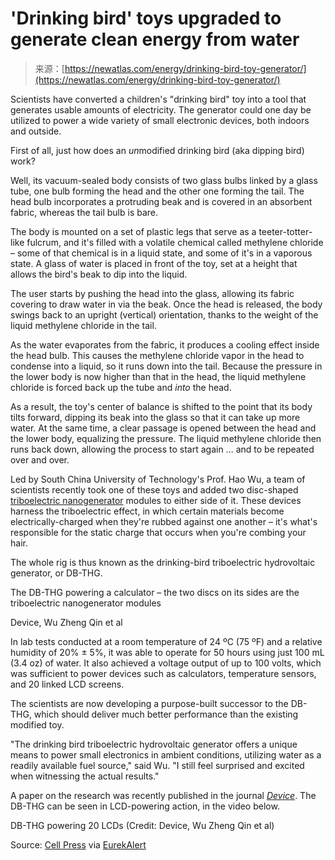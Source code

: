 <!--yml
category: 未分类
date: 2024-05-29 12:42:21
-->

# 'Drinking bird' toys upgraded to generate clean energy from water

> 来源：[https://newatlas.com/energy/drinking-bird-toy-generator/](https://newatlas.com/energy/drinking-bird-toy-generator/)

Scientists have converted a children's "drinking bird" toy into a tool that generates usable amounts of electricity. The generator could one day be utilized to power a wide variety of small electronic devices, both indoors and outside.

First of all, just how does an *un*modified drinking bird (aka dipping bird) work?

Well, its vacuum-sealed body consists of two glass bulbs linked by a glass tube, one bulb forming the head and the other one forming the tail. The head bulb incorporates a protruding beak and is covered in an absorbent fabric, whereas the tail bulb is bare.

The body is mounted on a set of plastic legs that serve as a teeter-totter-like fulcrum, and it's filled with a volatile chemical called methylene chloride – some of that chemical is in a liquid state, and some of it's in a vaporous state. A glass of water is placed in front of the toy, set at a height that allows the bird's beak to dip into the liquid.

The user starts by pushing the head into the glass, allowing its fabric covering to draw water in via the beak. Once the head is released, the body swings back to an upright (vertical) orientation, thanks to the weight of the liquid methylene chloride in the tail.

As the water evaporates from the fabric, it produces a cooling effect inside the head bulb. This causes the methylene chloride vapor in the head to condense into a liquid, so it runs down into the tail. Because the pressure in the lower body is now higher than that in the head, the liquid methylene chloride is forced back up the tube and *into* the head.

As a result, the toy's center of balance is shifted to the point that its body tilts forward, dipping its beak into the glass so that it can take up more water. At the same time, a clear passage is opened between the head and the lower body, equalizing the pressure. The liquid methylene chloride then runs back down, allowing the process to start again … and to be repeated over and over.

Led by South China University of Technology's Prof. Hao Wu, a team of scientists recently took one of these toys and added two disc-shaped [triboelectric nanogenerator](https://newatlas.com/triboelectric-clothing/36544/) modules to either side of it. These devices harness the triboelectric effect, in which certain materials become electrically-charged when they're rubbed against one another – it's what's responsible for the static charge that occurs when you're combing your hair.

The whole rig is thus known as the drinking-bird triboelectric hydrovoltaic generator, or DB-THG.

The DB-THG powering a calculator – the two discs on its sides are the triboelectric nanogenerator modules

Device, Wu Zheng Qin et al

In lab tests conducted at a room temperature of 24 ºC (75 ºF) and a relative humidity of 20% ± 5%, it was able to operate for 50 hours using just 100 mL (3.4 oz) of water. It also achieved a voltage output of up to 100 volts, which was sufficient to power devices such as calculators, temperature sensors, and 20 linked LCD screens.

The scientists are now developing a purpose-built successor to the DB-THG, which should deliver much better performance than the existing modified toy.

"The drinking bird triboelectric hydrovoltaic generator offers a unique means to power small electronics in ambient conditions, utilizing water as a readily available fuel source," said Wu. "I still feel surprised and excited when witnessing the actual results."

A paper on the research was recently published in the journal *[Device](https://www.cell.com/device/fulltext/S2666-9986(24)00108-X)*. The DB-THG can be seen in LCD-powering action, in the video below.

DB-THG powering 20 LCDs (Credit: Device, Wu Zheng Qin et al)

Source: [Cell Press](https://www.cell.com/) via [EurekAlert](https://www.eurekalert.org/news-releases/1036858)